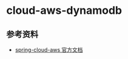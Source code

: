# cloud-aws-dynamodb

## 参考资料

* [spring-cloud-aws 官方文档](https://docs.awspring.io/spring-cloud-aws/docs/3.0.0/reference/html/index.html#spring-cloud-aws-dynamoDb)
